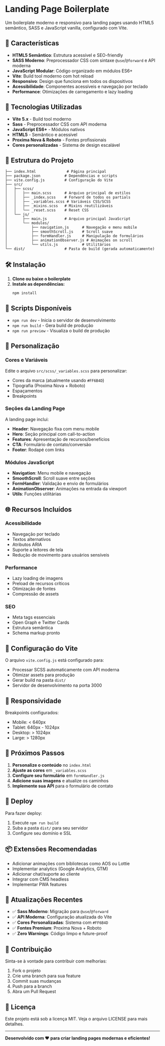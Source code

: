 # Landing Page Boilerplate

Um boilerplate moderno e responsivo para landing pages usando HTML5 semântico, SASS e JavaScript vanilla, configurado com Vite.

## 🚀 Características

- **HTML5 Semântico**: Estrutura acessível e SEO-friendly
- **SASS Moderno**: Preprocessador CSS com sintaxe `@use`/`@forward` e API moderna
- **JavaScript Modular**: Código organizado em módulos ES6+
- **Vite**: Build tool moderno com hot reload
- **Responsivo**: Design que funciona em todos os dispositivos
- **Acessibilidade**: Componentes acessíveis e navegação por teclado
- **Performance**: Otimizações de carregamento e lazy loading

## 🔧 Tecnologias Utilizadas

- **Vite 5.x** - Build tool moderno
- **Sass** - Preprocessador CSS com API moderna
- **JavaScript ES6+** - Módulos nativos
- **HTML5** - Semântico e acessível
- **Proxima Nova & Roboto** - Fontes profissionais
- **Cores personalizadas** - Sistema de design escalável

## 📁 Estrutura do Projeto

```
├── index.html              # Página principal
├── package.json           # Dependências e scripts
├── vite.config.js         # Configuração do Vite
├── src/
│   ├── scss/
│   │   ├── main.scss      # Arquivo principal de estilos
│   │   ├── _index.scss    # Forward de todos os partials
│   │   ├── _variables.scss # Variáveis CSS/SCSS
│   │   ├── _mixins.scss   # Mixins reutilizáveis
│   │   └── _reset.scss    # Reset CSS
│   └── js/
│       ├── main.js        # Arquivo principal JavaScript
│       └── modules/
│           ├── navigation.js      # Navegação e menu mobile
│           ├── smoothScroll.js    # Scroll suave
│           ├── formHandler.js     # Manipulação de formulários
│           ├── animationObserver.js # Animações on scroll
│           └── utils.js           # Utilitários
└── dist/                  # Pasta de build (gerada automaticamente)
```

## 🛠️ Instalação

1. **Clone ou baixe o boilerplate**
2. **Instale as dependências:**
   ```bash
   npm install
   ```

## 📝 Scripts Disponíveis

- `npm run dev` - Inicia o servidor de desenvolvimento
- `npm run build` - Gera build de produção
- `npm run preview` - Visualiza o build de produção

## 🎨 Personalização

### Cores e Variáveis
Edite o arquivo `src/scss/_variables.scss` para personalizar:
- Cores da marca (atualmente usando `#FF6B4D`)
- Tipografia (Proxima Nova + Roboto)
- Espaçamentos
- Breakpoints

### Seções da Landing Page
A landing page inclui:
- **Header**: Navegação fixa com menu mobile
- **Hero**: Seção principal com call-to-action
- **Features**: Apresentação de recursos/benefícios
- **CTA**: Formulário de contato/conversão
- **Footer**: Rodapé com links

### Módulos JavaScript
- **Navigation**: Menu mobile e navegação
- **SmoothScroll**: Scroll suave entre seções
- **FormHandler**: Validação e envio de formulários
- **AnimationObserver**: Animações na entrada da viewport
- **Utils**: Funções utilitárias

## 🌐 Recursos Incluídos

### Acessibilidade
- Navegação por teclado
- Textos alternativos
- Atributos ARIA
- Suporte a leitores de tela
- Redução de movimento para usuários sensíveis

### Performance
- Lazy loading de imagens
- Preload de recursos críticos
- Otimização de fontes
- Compressão de assets

### SEO
- Meta tags essenciais
- Open Graph e Twitter Cards
- Estrutura semântica
- Schema markup pronto

## 🔧 Configuração do Vite

O arquivo `vite.config.js` está configurado para:
- Processar SCSS automaticamente com API moderna
- Otimizar assets para produção
- Gerar build na pasta `dist/`
- Servidor de desenvolvimento na porta 3000

## 📱 Responsividade

Breakpoints configurados:
- Mobile: < 640px
- Tablet: 640px - 1024px
- Desktop: > 1024px
- Large: > 1280px

## 🎯 Próximos Passos

1. **Personalize o conteúdo** no `index.html`
2. **Ajuste as cores** em `_variables.scss`
3. **Configure seu formulário** em `formHandler.js`
4. **Adicione suas imagens** e atualize os caminhos
5. **Implemente sua API** para o formulário de contato

## 🚀 Deploy

Para fazer deploy:
1. Execute `npm run build`
2. Suba a pasta `dist/` para seu servidor
3. Configure seu domínio e SSL

## 📦 Extensões Recomendadas

- Adicionar animações com bibliotecas como AOS ou Lottie
- Implementar analytics (Google Analytics, GTM)
- Adicionar chat/suporte ao cliente
- Integrar com CMS headless
- Implementar PWA features

## 🔄 Atualizações Recentes

- ✅ **Sass Moderno**: Migração para `@use`/`@forward`
- ✅ **API Moderna**: Configuração atualizada do Vite
- ✅ **Cores Personalizadas**: Sistema com `#FF6B4D`
- ✅ **Fontes Premium**: Proxima Nova + Roboto
- ✅ **Zero Warnings**: Código limpo e future-proof

## 🤝 Contribuição

Sinta-se à vontade para contribuir com melhorias:
1. Fork o projeto
2. Crie uma branch para sua feature
3. Commit suas mudanças
4. Push para a branch
5. Abra um Pull Request

## 📄 Licença

Este projeto está sob a licença MIT. Veja o arquivo LICENSE para mais detalhes.

---

**Desenvolvido com ❤️ para criar landing pages modernas e eficientes!** 
